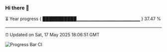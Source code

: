 ### Hi there 👋

⏳ Year progress { ███████████▁▁▁▁▁▁▁▁▁▁▁▁▁▁▁▁▁▁▁ } 37.47 %

---

⏰ Updated on Sat, 17 May 2025 18:06:51 GMT

![Progress Bar CI](https://github.com/liununu/liununu/workflows/Progress%20Bar%20CI/badge.svg)
